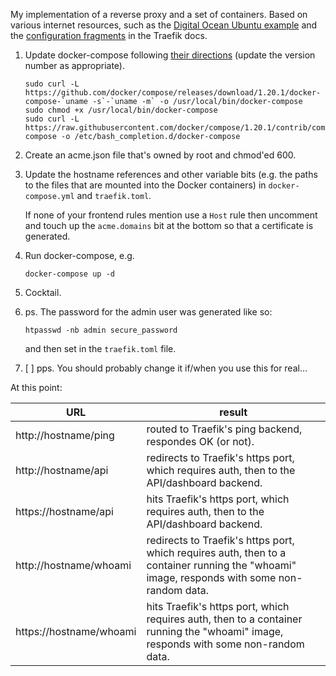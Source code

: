 My implementation of a reverse proxy and a set of containers.  Based
on various internet resources, such as the [Digital Ocean Ubuntu
example][do-example] and the [configuration
fragments][traefik-examples] in the Traefik docs.


1. Update docker-compose following [their directions][install-compose] (update
   the version number as appropriate).

   ```
   sudo curl -L https://github.com/docker/compose/releases/download/1.20.1/docker-compose-`uname -s`-`uname -m` -o /usr/local/bin/docker-compose
   sudo chmod +x /usr/local/bin/docker-compose
   sudo curl -L https://raw.githubusercontent.com/docker/compose/1.20.1/contrib/completion/bash/docker-compose -o /etc/bash_completion.d/docker-compose
   ```
2. Create an acme.json file that's owned by root and chmod'ed 600.

3. Update the hostname references and other variable bits (e.g. the
   paths to the files that are mounted into the Docker containers) in
   `docker-compose.yml` and `traefik.toml`.

   If none of your frontend rules mention use a `Host` rule
   then uncomment and touch up the `acme.domains` bit at the bottom
   so that a certificate is generated.

4. Run docker-compose, e.g.

   ```
   docker-compose up -d
   ```

5. Cocktail.

6. ps.  The password for the admin user was generated like so:

   ```
   htpasswd -nb admin secure_password
   ```

   and then set in the `traefik.toml` file.

7. [ ] pps.  You should probably change it if/when you use this for
   real...

At this point:

| URL                     | result                                                                                                                                      |
|-------------------------|---------------------------------------------------------------------------------------------------------------------------------------------|
| http://hostname/ping    | routed to Traefik's ping backend, respondes OK (or not).                                                                                    |
| http://hostname/api     | redirects to Traefik's https port, which requires auth, then to the API/dashboard backend.                                                  |
| https://hostname/api    | hits Traefik's https port, which requires auth, then to the API/dashboard backend.                                                          |
| http://hostname/whoami  | redirects to Traefik's https port, which requires auth, then to a container running the "whoami" image, responds with some non-random data. |
| https://hostname/whoami | hits Traefik's https port, which requires auth, then to a container running the "whoami" image, responds with some non-random data.         |

[install-compose]: https://docs.docker.com/compose/install/#install-compose
[do-example]: https://www.digitalocean.com/community/tutorials/how-to-use-traefik-as-a-reverse-proxy-for-docker-containers-on-ubuntu-16-04
[traefik-examples]: https://docs.traefik.io/user-guide/examples/

